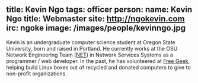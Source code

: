 title: Kevin Ngo
tags: officer
person:
    name: Kevin Ngo
    title: Webmaster
    site: http://ngokevin.com
    irc: ngoke
    image: /images/people/kevinngo.jpg
---
Kevin is an undergraduate computer science student at Oregon State University,
born and raised in Portland. He currently works at the OSU Network Engineering
Team ([NET][]) in Network Services Systems as a programmer / web developer. In the
past, he has volunteered at [Free Geek][freegeek], helping build Linux boxes out of
recycled and donated computers to give to non-profit organizations.

[net]: http://oregonstate.edu/net
[freegeek]: http://freegeek.org
